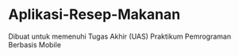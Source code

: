 # Aplikasi-Resep-Makanan
Dibuat untuk memenuhi Tugas Akhir (UAS) Praktikum Pemrograman Berbasis Mobile
